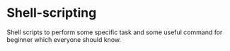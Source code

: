 # Shell-scripting
Shell scripts to perform some specific task and some useful command for beginner which everyone should know.
